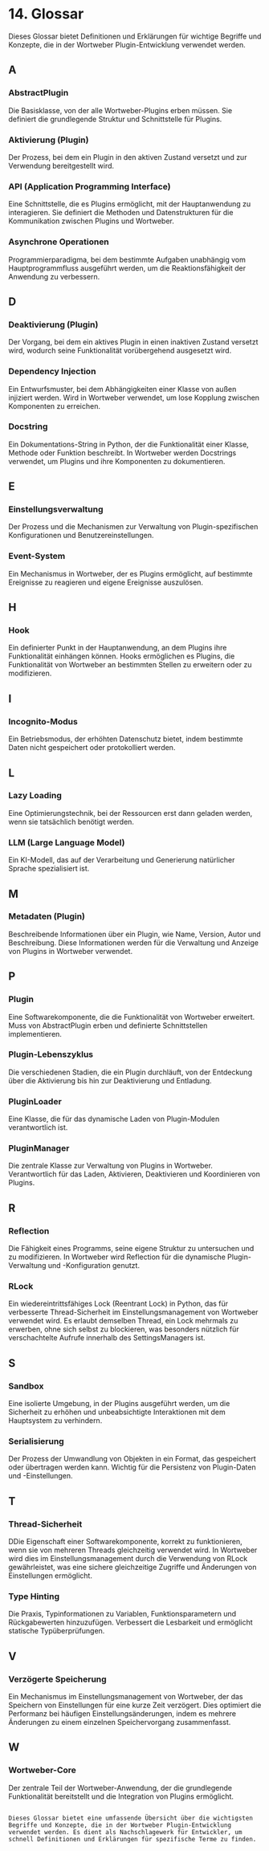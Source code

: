 # 14. Glossar

Dieses Glossar bietet Definitionen und Erklärungen für wichtige Begriffe und Konzepte, die in der Wortweber Plugin-Entwicklung verwendet werden.

## A

### AbstractPlugin
Die Basisklasse, von der alle Wortweber-Plugins erben müssen. Sie definiert die grundlegende Struktur und Schnittstelle für Plugins.

### Aktivierung (Plugin)
Der Prozess, bei dem ein Plugin in den aktiven Zustand versetzt und zur Verwendung bereitgestellt wird.

### API (Application Programming Interface)
Eine Schnittstelle, die es Plugins ermöglicht, mit der Hauptanwendung zu interagieren. Sie definiert die Methoden und Datenstrukturen für die Kommunikation zwischen Plugins und Wortweber.

### Asynchrone Operationen
Programmierparadigma, bei dem bestimmte Aufgaben unabhängig vom Hauptprogrammfluss ausgeführt werden, um die Reaktionsfähigkeit der Anwendung zu verbessern.

## D

### Deaktivierung (Plugin)
Der Vorgang, bei dem ein aktives Plugin in einen inaktiven Zustand versetzt wird, wodurch seine Funktionalität vorübergehend ausgesetzt wird.

### Dependency Injection
Ein Entwurfsmuster, bei dem Abhängigkeiten einer Klasse von außen injiziert werden. Wird in Wortweber verwendet, um lose Kopplung zwischen Komponenten zu erreichen.

### Docstring
Ein Dokumentations-String in Python, der die Funktionalität einer Klasse, Methode oder Funktion beschreibt. In Wortweber werden Docstrings verwendet, um Plugins und ihre Komponenten zu dokumentieren.

## E

### Einstellungsverwaltung
Der Prozess und die Mechanismen zur Verwaltung von Plugin-spezifischen Konfigurationen und Benutzereinstellungen.

### Event-System
Ein Mechanismus in Wortweber, der es Plugins ermöglicht, auf bestimmte Ereignisse zu reagieren und eigene Ereignisse auszulösen.

## H

### Hook
Ein definierter Punkt in der Hauptanwendung, an dem Plugins ihre Funktionalität einhängen können. Hooks ermöglichen es Plugins, die Funktionalität von Wortweber an bestimmten Stellen zu erweitern oder zu modifizieren.

## I

### Incognito-Modus
Ein Betriebsmodus, der erhöhten Datenschutz bietet, indem bestimmte Daten nicht gespeichert oder protokolliert werden.

## L

### Lazy Loading
Eine Optimierungstechnik, bei der Ressourcen erst dann geladen werden, wenn sie tatsächlich benötigt werden.

### LLM (Large Language Model)
Ein KI-Modell, das auf der Verarbeitung und Generierung natürlicher Sprache spezialisiert ist.

## M

### Metadaten (Plugin)
Beschreibende Informationen über ein Plugin, wie Name, Version, Autor und Beschreibung. Diese Informationen werden für die Verwaltung und Anzeige von Plugins in Wortweber verwendet.

## P

### Plugin
Eine Softwarekomponente, die die Funktionalität von Wortweber erweitert. Muss von AbstractPlugin erben und definierte Schnittstellen implementieren.

### Plugin-Lebenszyklus
Die verschiedenen Stadien, die ein Plugin durchläuft, von der Entdeckung über die Aktivierung bis hin zur Deaktivierung und Entladung.

### PluginLoader
Eine Klasse, die für das dynamische Laden von Plugin-Modulen verantwortlich ist.

### PluginManager
Die zentrale Klasse zur Verwaltung von Plugins in Wortweber. Verantwortlich für das Laden, Aktivieren, Deaktivieren und Koordinieren von Plugins.

## R

### Reflection
Die Fähigkeit eines Programms, seine eigene Struktur zu untersuchen und zu modifizieren. In Wortweber wird Reflection für die dynamische Plugin-Verwaltung und -Konfiguration genutzt.

### RLock
Ein wiedereintrittsfähiges Lock (Reentrant Lock) in Python, das für verbesserte Thread-Sicherheit im Einstellungsmanagement von Wortweber verwendet wird. Es erlaubt demselben Thread, ein Lock mehrmals zu erwerben, ohne sich selbst zu blockieren, was besonders nützlich für verschachtelte Aufrufe innerhalb des SettingsManagers ist.

## S

### Sandbox
Eine isolierte Umgebung, in der Plugins ausgeführt werden, um die Sicherheit zu erhöhen und unbeabsichtigte Interaktionen mit dem Hauptsystem zu verhindern.

### Serialisierung
Der Prozess der Umwandlung von Objekten in ein Format, das gespeichert oder übertragen werden kann. Wichtig für die Persistenz von Plugin-Daten und -Einstellungen.

## T

### Thread-Sicherheit
DDie Eigenschaft einer Softwarekomponente, korrekt zu funktionieren, wenn sie von mehreren Threads gleichzeitig verwendet wird. In Wortweber wird dies im Einstellungsmanagement durch die Verwendung von RLock gewährleistet, was eine sichere gleichzeitige Zugriffe und Änderungen von Einstellungen ermöglicht.

### Type Hinting
Die Praxis, Typinformationen zu Variablen, Funktionsparametern und Rückgabewerten hinzuzufügen. Verbessert die Lesbarkeit und ermöglicht statische Typüberprüfungen.

## V

### Verzögerte Speicherung
Ein Mechanismus im Einstellungsmanagement von Wortweber, der das Speichern von Einstellungen für eine kurze Zeit verzögert. Dies optimiert die Performanz bei häufigen Einstellungsänderungen, indem es mehrere Änderungen zu einem einzelnen Speichervorgang zusammenfasst.

## W

### Wortweber-Core
Der zentrale Teil der Wortweber-Anwendung, der die grundlegende Funktionalität bereitstellt und die Integration von Plugins ermöglicht.
```

Dieses Glossar bietet eine umfassende Übersicht über die wichtigsten Begriffe und Konzepte, die in der Wortweber Plugin-Entwicklung verwendet werden. Es dient als Nachschlagewerk für Entwickler, um schnell Definitionen und Erklärungen für spezifische Terme zu finden.
